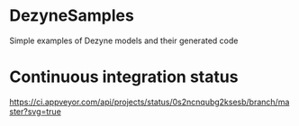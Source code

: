 # DezyneSamples
Simple examples of Dezyne models and their generated code

# Continuous integration status
https://ci.appveyor.com/api/projects/status/0s2ncnqubg2ksesb/branch/master?svg=true

